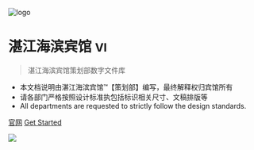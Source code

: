 <!-- _coverpage.md -->

![logo](https://ghfast.top/https://raw.githubusercontent.com/ZhanjiangHaibinHotel/haibindoc/main/media/logo.png)

# 湛江海滨宾馆 <small>VI</small>

> 湛江海滨宾馆策划部数字文件库

- 本文档说明由湛江海滨宾馆™【策划部】编写，最终解释权归宾馆所有
- 请各部门严格按照设计标准执包括标识相关尺寸、文稿排版等
- All departments are requested to strictly follow the design standards.

[官网](https://zhanjianghaibinhotel.github.io/haibindoc/)
[Get Started](#介绍)
<!-- 背景图片 -->
![](https://ghfast.top/https://raw.githubusercontent.com/ZhanjiangHaibinHotel/haibindoc/main/media/bg.jpg)

